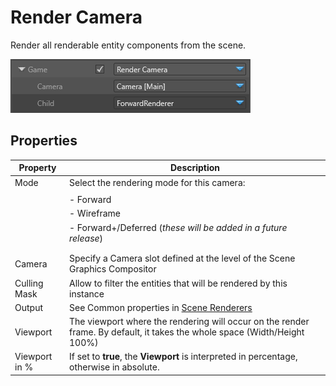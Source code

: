 # Render Camera

Render all renderable entity components from the scene. 

![media/render-camera-1.png](media/render-camera-1.png) 

## Properties

| Property      | Description                                                                                                               |
| ------------- | ------------------------------------------------------------------------------------------------------------------------- |
| Mode          | Select the rendering mode for this camera:                                                                                |
|               |                                                                                                                           |
|               | - Forward                                                                                                                 |
|               | - Wireframe                                                                                                               |
|               | - Forward+/Deferred (*these will be added in a future release*)                                                           |
|               |                                                                                                                           |
|               |                                                                                                                           |
| Camera        | Specify a Camera slot defined at the level of the Scene Graphics Compositor                                               |
| Culling Mask  | Allow to filter the entities that will be rendered by this instance                                                       |
| Output        | See Common properties in [Scene Renderers](index.md)                                                                      |
| Viewport      | The viewport where the rendering will occur on the render frame. By default, it takes the whole space (Width/Height 100%) |
| Viewport in % | If set to **true**, the **Viewport** is interpreted in percentage, otherwise in absolute.                                 |


 

 

